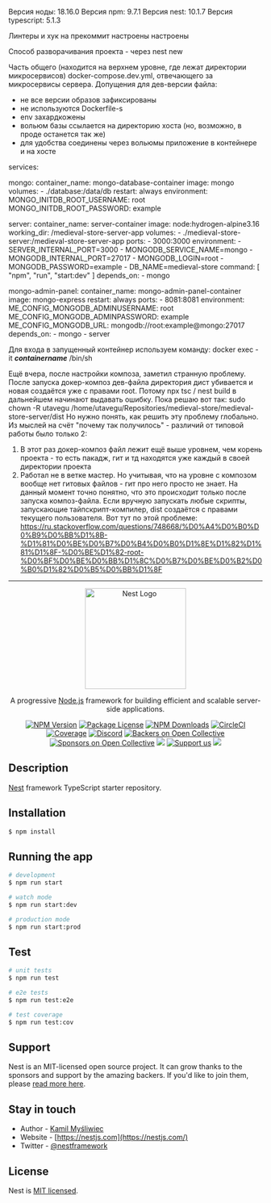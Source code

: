 Версия ноды: 18.16.0
Версия npm: 9.7.1
Версия nest: 10.1.7
Версия typescript: 5.1.3

Линтеры и хук на прекоммит настроены настроены

Способ разворачивания проекта - через nest new

Часть общего (находится на верхнем уровне, где лежат директории микросервисов) docker-compose.dev.yml, отвечающего за микросервисы сервера.
Допущения для дев-версии файла:
- не все версии образов зафиксированы
- не используются Dockerfile-s
- env захардкожены
- вольюм базы ссылается на директорию хоста (но, возможно, в проде останется так же)
- для удобства соединены через вольюмы приложение в контейнере и на хосте

services:

  mongo:
    container_name: mongo-database-container
    image: mongo
    volumes:
      - ./database:/data/db
    restart: always
    environment:
      MONGO_INITDB_ROOT_USERNAME: root
      MONGO_INITDB_ROOT_PASSWORD: example

  server:
    container_name: server-container
    image: node:hydrogen-alpine3.16
    working_dir: /medieval-store-server-app
    volumes:
      - ./medieval-store-server:/medieval-store-server-app
    ports:
      - 3000:3000
    environment:
      - SERVER_INTERNAL_PORT=3000
      - MONGODB_SERVICE_NAME=mongo
      - MONGODB_INTERNAL_PORT=27017
      - MONGODB_LOGIN=root
      - MONGODB_PASSWORD=example
      - DB_NAME=medieval-store
    command: [ "npm", "run", "start:dev" ]
    depends_on:
      - mongo

  mongo-admin-panel:
    container_name: mongo-admin-panel-container
    image: mongo-express
    restart: always
    ports:
      - 8081:8081
    environment:
      ME_CONFIG_MONGODB_ADMINUSERNAME: root
      ME_CONFIG_MONGODB_ADMINPASSWORD: example
      ME_CONFIG_MONGODB_URL: mongodb://root:example@mongo:27017
    depends_on:
      - mongo
      - server


Для входа в запущенный контейнер используем команду:
docker exec -it ***containername*** /bin/sh

Ещё вчера, после настройки композа, заметил странную проблему. После запуска докер-композ дев-файла директория дист убивается и новая создаётся уже с правами root. Потому npx tsc / nest build в дальнейшем начинают выдавать ошибку. Пока решаю вот так:
sudo chown -R utavegu /home/utavegu/Repositories/medieval-store/medieval-store-server/dist
Но нужно понять, как решить эту проблему глобально. Из мыслей на счёт "почему так получилось" - различий от типовой работы было только 2:
1) В этот раз докер-композ файл лежит ещё выше уровнем, чем корень проекта - то есть пакадж, гит и тд находятся уже каждый в своей директории проекта
2) Работал не в ветке мастер. Но учитывая, что на уровне с композом вообще нет гитовых файлов - гит про него просто не знает.
На данный момент точно понятно, что это происходит только после запуска композ-файла. Если вручную запускать любые скрипты, запускающие тайпскрипт-компилер, dist создаётся с правами текущего пользователя.
Вот тут по этой проблеме:
https://ru.stackoverflow.com/questions/748668/%D0%A4%D0%B0%D0%B9%D0%BB%D1%8B-%D1%81%D0%BE%D0%B7%D0%B4%D0%B0%D1%8E%D1%82%D1%81%D1%8F-%D0%BE%D1%82-root-%D0%BF%D0%BE%D0%BB%D1%8C%D0%B7%D0%BE%D0%B2%D0%B0%D1%82%D0%B5%D0%BB%D1%8F

------------------------

<p align="center">
  <a href="http://nestjs.com/" target="blank"><img src="https://nestjs.com/img/logo-small.svg" width="200" alt="Nest Logo" /></a>
</p>

[circleci-image]: https://img.shields.io/circleci/build/github/nestjs/nest/master?token=abc123def456
[circleci-url]: https://circleci.com/gh/nestjs/nest

  <p align="center">A progressive <a href="http://nodejs.org" target="_blank">Node.js</a> framework for building efficient and scalable server-side applications.</p>
    <p align="center">
<a href="https://www.npmjs.com/~nestjscore" target="_blank"><img src="https://img.shields.io/npm/v/@nestjs/core.svg" alt="NPM Version" /></a>
<a href="https://www.npmjs.com/~nestjscore" target="_blank"><img src="https://img.shields.io/npm/l/@nestjs/core.svg" alt="Package License" /></a>
<a href="https://www.npmjs.com/~nestjscore" target="_blank"><img src="https://img.shields.io/npm/dm/@nestjs/common.svg" alt="NPM Downloads" /></a>
<a href="https://circleci.com/gh/nestjs/nest" target="_blank"><img src="https://img.shields.io/circleci/build/github/nestjs/nest/master" alt="CircleCI" /></a>
<a href="https://coveralls.io/github/nestjs/nest?branch=master" target="_blank"><img src="https://coveralls.io/repos/github/nestjs/nest/badge.svg?branch=master#9" alt="Coverage" /></a>
<a href="https://discord.gg/G7Qnnhy" target="_blank"><img src="https://img.shields.io/badge/discord-online-brightgreen.svg" alt="Discord"/></a>
<a href="https://opencollective.com/nest#backer" target="_blank"><img src="https://opencollective.com/nest/backers/badge.svg" alt="Backers on Open Collective" /></a>
<a href="https://opencollective.com/nest#sponsor" target="_blank"><img src="https://opencollective.com/nest/sponsors/badge.svg" alt="Sponsors on Open Collective" /></a>
  <a href="https://paypal.me/kamilmysliwiec" target="_blank"><img src="https://img.shields.io/badge/Donate-PayPal-ff3f59.svg"/></a>
    <a href="https://opencollective.com/nest#sponsor"  target="_blank"><img src="https://img.shields.io/badge/Support%20us-Open%20Collective-41B883.svg" alt="Support us"></a>
  <a href="https://twitter.com/nestframework" target="_blank"><img src="https://img.shields.io/twitter/follow/nestframework.svg?style=social&label=Follow"></a>
</p>
  <!--[![Backers on Open Collective](https://opencollective.com/nest/backers/badge.svg)](https://opencollective.com/nest#backer)
  [![Sponsors on Open Collective](https://opencollective.com/nest/sponsors/badge.svg)](https://opencollective.com/nest#sponsor)-->

## Description

[Nest](https://github.com/nestjs/nest) framework TypeScript starter repository.

## Installation

```bash
$ npm install
```

## Running the app

```bash
# development
$ npm run start

# watch mode
$ npm run start:dev

# production mode
$ npm run start:prod
```

## Test

```bash
# unit tests
$ npm run test

# e2e tests
$ npm run test:e2e

# test coverage
$ npm run test:cov
```

## Support

Nest is an MIT-licensed open source project. It can grow thanks to the sponsors and support by the amazing backers. If you'd like to join them, please [read more here](https://docs.nestjs.com/support).

## Stay in touch

- Author - [Kamil Myśliwiec](https://kamilmysliwiec.com)
- Website - [https://nestjs.com](https://nestjs.com/)
- Twitter - [@nestframework](https://twitter.com/nestframework)

## License

Nest is [MIT licensed](LICENSE).
